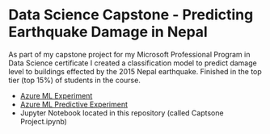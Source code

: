 # Data Science Capstone - Predicting Earthquake Damage in Nepal

As part of my capstone project for my Microsoft Professional Program in Data Science certificate I created a classification model to predict damage level to buildings effected by the 2015 Nepal earthquake. Finished in the top tier (top 15%) of students in the course.

- [Azure ML Experiment](https://gallery.cortanaintelligence.com/Experiment/Data-Science-Capstone-Nepal-Earthquake)
- [Azure ML Predictive Experiment](https://gallery.cortanaintelligence.com/Experiment/Data-Science-Capstone-Nepal-Earthquake-Predictive-Exp)
- Jupyter Notebook located in this repository (called Captsone Project.ipynb)

